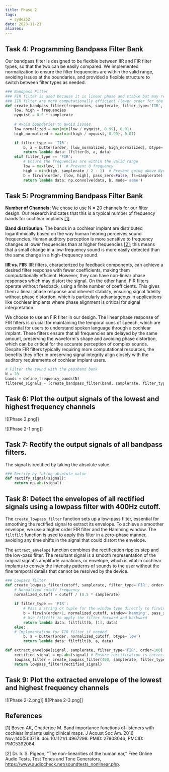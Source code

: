 ```yaml
---
title: Phase 2
tags:
  - syde252
date: 2023-11-21
aliases:
---
```

## Task 4: Programming Bandpass Filter Bank
Our bandpass filter is designed to be flexible between IIR and FIR filter types, so that the two can be easily compared. We implemented normalization to ensure the filter frequencies are within the valid range, avoiding issues at the boundaries, and provided a flexible structure to switch between filter types as needed.

```python
### Bandpass Filter
### FIR filter is used because it is linear phase and stable but may require higher filter order
### IIR filter are more computationally efficient (lower order for the same performance) but can have nonlinear phase responses, which might affect the signal.
def create_bandpass_filter(frequencies, samplerate, filter_type='IIR', order=4):
    low, high = frequencies
    nyquist = 0.5 * samplerate
	
	# Avoid boundaries to avoid issues
    low_normalized = max(min(low / nyquist, 0.99), 0.01)
    high_normalized = max(min(high / nyquist, 0.99), 0.01)

    if filter_type == 'IIR':
        b, a = butter(order, [low_normalized, high_normalized], btype='bandpass')
        return lambda data: lfilter(b, a, data)
    elif filter_type == 'FIR':
        # Ensure the frequencies are within the valid range
        low = max(low, 1)  # Prevent 0 frequency
        high = min(high, samplerate / 2 - 1)  # Prevent going above Nyquist frequency
        b = firwin(order, [low, high], pass_zero=False, fs=samplerate)
        return lambda data: np.convolve(data, b, mode='same')
```


## Task 5: Programming Bandpass Filter Bank
**Number of Channels:** We chose to use N = 20 channels for our filter design. Our research indicates that this is a typical number of frequency bands for cochlear implants [\[1\]](https://www.ncbi.nlm.nih.gov/pmc/articles/PMC5392084/). 

**Band distribution:** The bands in a cochlear implant are distributed logarithmically based on the way human hearing perceives sound frequencies. Human auditory perception is more sensitive to frequency changes at lower frequencies than at higher frequencies [\[2\]](https://www.audiocheck.net/soundtests_nonlinear.php](https://www.audiocheck.net/soundtests_nonlinear.php)); this means that a small change in a low-frequency sound is more easily detected than the same change in a high-frequency sound.

**IIR vs. FIR:** IIR filters, characterized by feedback components, can achieve a desired filter response with fewer coefficients, making them computationally efficient. However, they can have non-linear phase responses which may distort the signal. On the other hand, FIR filters operate without feedback, using a finite number of coefficients. This gives them a linear phase response and inherent stability, ensuring signal fidelity without phase distortion, which is particularly advantageous in applications like cochlear implants where phase alignment is critical for signal interpretation.

We choose to use an FIR filter in our design. The linear phase response of FIR filters is crucial for maintaining the temporal cues of speech, which are essential for users to understand spoken language through a cochlear implant. These filters ensure that all frequencies are delayed by the same amount, preserving the waveform's shape and avoiding phase distortion, which can be critical for the accurate perception of complex sounds. Despite FIR filters typically requiring more computational resources, the benefits they offer in preserving signal integrity align closely with the auditory requirements of cochlear implant users.

```python
# Filter the sound with the passband bank
N = 20
bands = define_frequency_bands(N)
filtered_signals = [create_bandpass_filter(band, samplerate, filter_type='FIR')(data) for band in bands]
```

## Task 6: Plot the output signals of the lowest and highest frequency channels
![[Phase 2.png]]

![[Phase 2-1.png]]
## Task 7: Rectify the output signals of all bandpass filters.
The signal is rectified by taking the absolute value.
```python
### Rectify by taking absolute value
def rectify_signal(signal):
	return np.abs(signal)
```

## Task 8: Detect the envelopes of all rectified signals using a lowpass filter with 400Hz cutoff.

The `create_lowpass_filter` function sets up a low-pass filter, essential for smoothing the rectified signal to extract its envelope. To achieve a smoother envelope, we use a higher order FIR filter and the Hamming window. The `filtfilt` function is used to apply this filter in a zero-phase manner, avoiding any time shifts in the signal that could distort the envelope.

The `extract_envelope` function combines the rectification ripples step and the low-pass filter. The resultant signal is a smooth representation of the original signal's amplitude variations, or envelope, which is vital in cochlear implants to convey the intensity patterns of sounds to the user without the fine temporal details that cannot be resolved by the device.

```python
### Lowpass filter
def create_lowpass_filter(cutoff, samplerate, filter_type='FIR', order=100):
	# Normalized cutoff frequency
	normalized_cutoff = cutoff / (0.5 * samplerate)
	
	if filter_type == 'FIR':
		# Pass a string or tuple for the window type directly to firwin
		b = firwin(order+1, normalized_cutoff, window='hamming', pass_zero='lowpass', fs=samplerate)
		# Use filtfilt to apply the filter forward and backward
		return lambda data: filtfilt(b, [1], data)
	else:
	# Implementation for IIR filter if needed
		b, a = butter(order, normalized_cutoff, btype='low')
		return lambda data: filtfilt(b, a, data)

def extract_envelope(signal, samplerate, filter_type='FIR', order=100):
	rectified_signal = np.abs(signal) # Ensure rectification is correct
	lowpass_filter = create_lowpass_filter(400, samplerate, filter_type, order)
	return lowpass_filter(rectified_signal)
```


## Task 9: Plot the extracted envelope of the lowest and highest frequency channels
![[Phase 2-2.png]]
![[Phase 2-3.png]]

## References
\[1] Bosen AK, Chatterjee M. Band importance functions of listeners with cochlear implants using clinical maps. J Acoust Soc Am. 2016 Nov;140(5):3718. doi: 10.1121/1.4967298. PMID: 27908046; PMCID: PMC5392084.

\[2] Dr. Ir. S. Pigeon, “The non-linearities of the human ear,” Free Online Audio Tests, Test Tones and Tone Generators, https://www.audiocheck.net/soundtests_nonlinear.php.